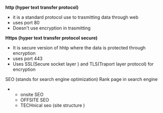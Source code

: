 **http (hyper text transfer protocol)**
- it is a standard protocol use to trasmitting data through web
- uses port 80
- Doesn't use encryption in trasmitting

**Https (hyper text transfer protocol secure)**
- It is secure version of hhtp where the data is protected through encryption
- uses port 443
- Uses SSL(Secure socket layer ) and TLS(Traport layer protocol) for encryption

SEO (stands for search engine optimization)
Rank page in search engine 
- - onsite SEO
  - OFFSITE SEO
  - TECHnical seo (site structure )
